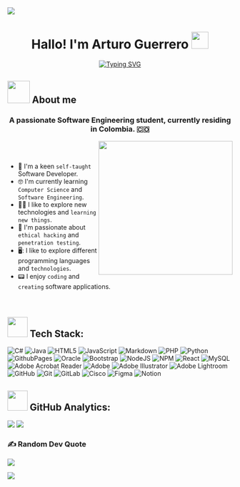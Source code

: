 <!--horizontal divider(gradiant)-->
<img src="https://user-images.githubusercontent.com/73097560/115834477-dbab4500-a447-11eb-908a-139a6edaec5c.gif">

<!--Top -->
<h1 align="center">Hallo! I'm Arturo Guerrero <img src="https://user-images.githubusercontent.com/74038190/214644152-52f47eb3-5e31-4f47-8758-05c9468d5596.gif" width="38"></h1>
<p align="center">
  <a href="https://git.io/typing-svg"><img src="https://readme-typing-svg.demolab.com?font=Fira+Code&pause=1000&color=37D6FF&width=435&lines=+++Self-thaught+Back-end+developer;+++Software+Engineering+Student;+++Active+learner%2Ffact+finder;+++Cybersecurity+enthusiast..." alt="Typing SVG" /></a>
</p>

	
## <picture><img src = "https://user-images.githubusercontent.com/74038190/218265814-3084a4ba-809c-4135-afc0-8685d0f634b3.gif" width = 50px></picture> About me

<h3 align="center">A passionate Software Engineering student, currently residing in Colombia. &#127464;&#127476</h3>

<picture> <img align="right" src="https://user-images.githubusercontent.com/74038190/212750680-266fa8aa-39f1-4e8b-8873-7181dbaf3d7c.gif" width = 300px></picture>
<br><br>

- :school: I'm a keen `self-taught` Software Developer.
- :nerd_face: I'm currently learning `Computer Science` and `Software Engineering`.
- :technologist: I like to explore new technologies and `learning new things`.
- :robot: I'm passionate about `ethical hacking` and `penetration testing`.
- :desktop_computer:: I like to explore different programming languages and `technologies`.
- :pager: I enjoy `coding` and `creating` software applications.

<br>

## <picture><img src = "https://user-images.githubusercontent.com/74038190/216655813-c9147cb2-cfee-4955-b591-52cac08f1f60.gif" width = 45px></picture> Tech Stack:
![C#](https://img.shields.io/badge/c%23-%23239120.svg?style=for-the-badge&logo=csharp&logoColor=white) 
![Java](https://img.shields.io/badge/java-%23ED8B00.svg?style=for-the-badge&logo=openjdk&logoColor=white) 
![HTML5](https://img.shields.io/badge/html5-%23E34F26.svg?style=for-the-badge&logo=html5&logoColor=white) 
![JavaScript](https://img.shields.io/badge/javascript-%23323330.svg?style=for-the-badge&logo=javascript&logoColor=%23F7DF1E) 
![Markdown](https://img.shields.io/badge/markdown-%23000000.svg?style=for-the-badge&logo=markdown&logoColor=white) 
![PHP](https://img.shields.io/badge/php-%23777BB4.svg?style=for-the-badge&logo=php&logoColor=white) 
![Python](https://img.shields.io/badge/python-3670A0?style=for-the-badge&logo=python&logoColor=ffdd54) 
![GithubPages](https://img.shields.io/badge/github%20pages-121013?style=for-the-badge&logo=github&logoColor=white) 
![Oracle](https://img.shields.io/badge/Oracle-F80000?style=for-the-badge&logo=oracle&logoColor=white) 
![Bootstrap](https://img.shields.io/badge/bootstrap-%238511FA.svg?style=for-the-badge&logo=bootstrap&logoColor=white) 
![NodeJS](https://img.shields.io/badge/node.js-6DA55F?style=for-the-badge&logo=node.js&logoColor=white) 
![NPM](https://img.shields.io/badge/NPM-%23CB3837.svg?style=for-the-badge&logo=npm&logoColor=white) 
![React](https://img.shields.io/badge/react-%2320232a.svg?style=for-the-badge&logo=react&logoColor=%2361DAFB) 
![MySQL](https://img.shields.io/badge/mysql-4479A1.svg?style=for-the-badge&logo=mysql&logoColor=white) 
![Adobe Acrobat Reader](https://img.shields.io/badge/Adobe%20Acrobat%20Reader-EC1C24.svg?style=for-the-badge&logo=Adobe%20Acrobat%20Reader&logoColor=white) 
![Adobe](https://img.shields.io/badge/adobe-%23FF0000.svg?style=for-the-badge&logo=adobe&logoColor=white) 
![Adobe Illustrator](https://img.shields.io/badge/adobe%20illustrator-%23FF9A00.svg?style=for-the-badge&logo=adobe%20illustrator&logoColor=white) 
![Adobe Lightroom](https://img.shields.io/badge/Adobe%20Lightroom-31A8FF.svg?style=for-the-badge&logo=Adobe%20Lightroom&logoColor=white) 
![GitHub](https://img.shields.io/badge/github-%23121011.svg?style=for-the-badge&logo=github&logoColor=white) 
![Git](https://img.shields.io/badge/git-%23F05033.svg?style=for-the-badge&logo=git&logoColor=white) 
![GitLab](https://img.shields.io/badge/gitlab-%23181717.svg?style=for-the-badge&logo=gitlab&logoColor=white) 
![Cisco](https://img.shields.io/badge/cisco-%23049fd9.svg?style=for-the-badge&logo=cisco&logoColor=black) 
![Figma](https://img.shields.io/badge/figma-%23F24E1E.svg?style=for-the-badge&logo=figma&logoColor=white) 
![Notion](https://img.shields.io/badge/Notion-%23000000.svg?style=for-the-badge&logo=notion&logoColor=white)
<br>

## <picture><img src = "https://user-images.githubusercontent.com/74038190/216658104-661d7d68-0492-49c5-92f9-6f657f10cbc7.gif" width = 45px></picture> GitHub Analytics:
<p align="center">
  
  ![](https://github-readme-stats.vercel.app/api?username=NAGuerreroo&theme=calm_pink&hide_border=false&include_all_commits=true&count_private=true)
  ![](https://github-readme-streak-stats.herokuapp.com/?user=NAGuerreroo&theme=calm_pink&hide_border=false)
</p>

### ✍️ Random Dev Quote
<p align="center">
  
![](https://quotes-github-readme.vercel.app/api?type=horizontal&theme=light)
</p>
<!--horizontal divider(gradiant)-->
<img src="https://user-images.githubusercontent.com/73097560/115834477-dbab4500-a447-11eb-908a-139a6edaec5c.gif">
